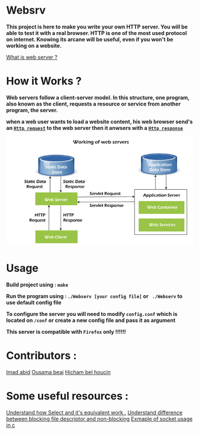 # Websrv

**This project is here to make you write your own HTTP server. You will be able to test it with a real browser. HTTP is one of the most used protocol on internet. Knowing its arcane will be useful, even if you won't be working on a website.**

[What is web server ?](https://developer.mozilla.org/en-US/docs/Learn/Common_questions/What_is_a_web_server)
# How it Works ?

**Web servers follow a client-server model. In this structure, one program, also known as the client, requests a resource or service from another program, the server.**

**when a web user wants to load a website content, his web browser send's an [`Http request`](https://www.ibm.com/docs/en/cics-ts/5.3?topic=protocol-http-requests) to the web server then it anwsers with a [`Http response`](https://www.ibm.com/docs/en/cics-ts/5.2?topic=protocol-http-responses)**

![web server image](./public/img/web-server.png)

# Usage

**Build project using : ``` make ```**

**Run the program using : ``` ./Webserv [your config file] ``` or ``` ./Webserv``` to use default config file**

**To configure the server you will need to modify ```config.conf``` which is located on ```/conf``` or create a new config file and pass it as argument**

**This server is compatible with `Firefox` only !!!!!!**

# Contributors :

[Imad abid](https://github.com/imabid99)
[Ousama beaj](https://github.com/BEAJousama)
[Hicham bel houcin](https://github.com/Hicham-BelHoucin)

# Some useful resources :

[Understand how Select and it's equivalent work .](https://youtu.be/Y6pFtgRdUts)
[Understand difference between blocking file descriptor and non-blocking](https://youtu.be/wB9tIg209-8)
[Exmaple of socket usage in c](https://www.binarytides.com/socket-programming-c-linux-tutorial/)